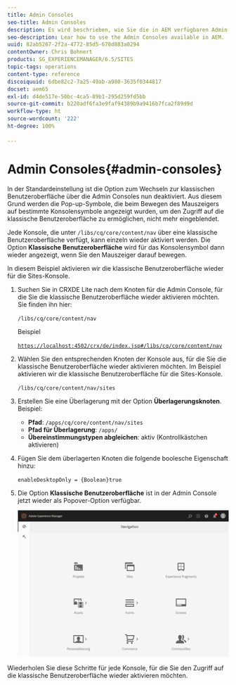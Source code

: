 ```yaml
---
title: Admin Consoles
seo-title: Admin Consoles
description: Es wird beschrieben, wie Sie die in AEM verfügbaren Admin Consoles verwenden.
seo-description: Lear how to use the Admin Consoles available in AEM.
uuid: 82ab5267-2f2a-4772-85d5-678d883a0294
contentOwner: Chris Bohnert
products: SG_EXPERIENCEMANAGER/6.5/SITES
topic-tags: operations
content-type: reference
discoiquuid: 6dbe82c2-7a25-49ab-a980-3635f0344817
docset: aem65
exl-id: d4de517e-50bc-4ca5-89b1-295d259fd5bb
source-git-commit: b220adf6fa3e9faf94389b9a9416b7fca2f89d9d
workflow-type: ht
source-wordcount: '222'
ht-degree: 100%

---
```


# Admin Consoles{#admin-consoles}

In der Standardeinstellung ist die Option zum Wechseln zur klassischen Benutzeroberfläche über die Admin Consoles nun deaktiviert. Aus diesem Grund werden die Pop-up-Symbole, die beim Bewegen des Mauszeigers auf bestimmte Konsolensymbole angezeigt wurden, um den Zugriff auf die klassische Benutzeroberfläche zu ermöglichen, nicht mehr eingeblendet.

Jede Konsole, die unter `/libs/cq/core/content/nav` über eine klassische Benutzeroberfläche verfügt, kann einzeln wieder aktiviert werden. Die Option **Klassische Benutzeroberfläche** wird für das Konsolensymbol dann wieder angezeigt, wenn Sie den Mauszeiger darauf bewegen.

In diesem Beispiel aktivieren wir die klassische Benutzeroberfläche wieder für die Sites-Konsole.

1. Suchen Sie in CRXDE Lite nach dem Knoten für die Admin Console, für die Sie die klassische Benutzeroberfläche wieder aktivieren möchten. Sie finden ihn hier:

   `/libs/cq/core/content/nav`

   Beispiel

   [ `https://localhost:4502/crx/de/index.jsp#/libs/cq/core/content/nav`](https://localhost:4502/crx/de/index.jsp#/libs/cq/core/content/nav)

1. Wählen Sie den entsprechenden Knoten der Konsole aus, für die Sie die klassische Benutzeroberfläche wieder aktivieren möchten. Im Beispiel aktivieren wir die klassische Benutzeroberfläche für die Sites-Konsole.

   `/libs/cq/core/content/nav/sites`

1. Erstellen Sie eine Überlagerung mit der Option **Überlagerungsknoten**. Beispiel:

   * **Pfad**: `/apps/cq/core/content/nav/sites`
   * **Pfad für Überlagerung**: `/apps/`
   * **Übereinstimmungstypen abgleichen**: aktiv (Kontrollkästchen aktivieren)

1. Fügen Sie dem überlagerten Knoten die folgende boolesche Eigenschaft hinzu:

   `enableDesktopOnly = {Boolean}true`

1. Die Option **Klassische Benutzeroberfläche** ist in der Admin Console jetzt wieder als Popover-Option verfügbar.

   ![](assets/syui-01-2019-02-27-15-16-55.png)

Wiederholen Sie diese Schritte für jede Konsole, für die Sie den Zugriff auf die klassische Benutzeroberfläche wieder aktivieren möchten.
